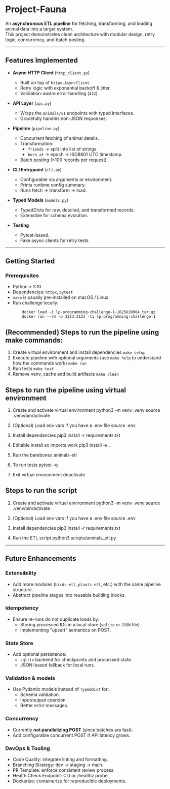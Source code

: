 # Project-Fauna
An **asynchronous ETL pipeline** for fetching, transforming, and loading animal data into a target system.  
This project demonstrates clean architecture with modular design, retry logic, concurrency, and batch posting.

---

## Features Implemented

- **Async HTTP Client** (`http_client.py`)
  - Built on top of `httpx.AsyncClient`.
  - Retry logic with exponential backoff & jitter.
  - Validation-aware error handling (`422`).

- **API Layer** (`api.py`)
  - Wraps the `animals/v1` endpoints with typed interfaces.
  - Gracefully handles non-JSON responses.

- **Pipeline** (`pipeline.py`)
  - Concurrent fetching of animal details.
  - Transformation:
    - `friends` → split into list of strings.
    - `born_at` → epoch → ISO8601 UTC timestamp.
  - Batch posting (≤100 records per request).

- **CLI Entrypoint** (`cli.py`)
  - Configurable via arguments or environment.
  - Prints runtime config summary.
  - Runs fetch → transform → load.

- **Typed Models** (`models.py`)
  - TypedDicts for raw, detailed, and transformed records.
  - Extensible for schema evolution.

- **Testing**
  - Pytest-based.
  - Fake async clients for retry tests.

---

## Getting Started

### Prerequisites
- Python ≥ 3.10  
- Dependencies: `httpx`, `pytest`
- `make` is usually pre-installed on macOS / Linux
- Run challenge locally:
    ```
        docker load -i lp-programming-challenge-1-1625610904.tar.gz
        docker run --rm -p 3123:3123 -ti lp-programming-challenge-1
    ```

## (Recommended) Steps to run the pipeline using make commands:
1. Create virtual environment and install dependencies
`make setup`
2. Execute pipeline with optional arguments (use `make help` to understand how the commands work)
`make run`
3. Run tests
`make test`
4. Remove venv, cache and build artifacts
`make clean`

## Steps to run the pipeline using virtual environment
1. Create and activate virtual environment
python3 -m venv .venv
source .venv/bin/activate

2. (Optional) Load env vars if you have a .env file
source .env

3. Install dependencies
pip3 install -r requirements.txt

4. Editable install so imports work
pip3 install -e .

4. Run the barebones
animals-etl

5. To run tests
pytest -q

6. Exit virtual environment
deactivate


## Steps to run the script
1. Create and activate virtual environment
python3 -m venv .venv
source .venv/bin/activate

2. (Optional) Load env vars if you have a .env file
source .env

3. Install dependencies
pip3 install -r requirements.txt

4. Run the ETL script
python3 scripts/animals_etl.py

---

## Future Enhancements

### Extensibility 
- Add more modules (`birds-etl`, `plants-etl`, etc.) with the same pipeline structure.
- Abstract pipeline stages into reusable building blocks.

### Idempotency
- Ensure re-runs do not duplicate loads by:
    - Storing processed IDs in a local store (`sqlite` or `JSON` file).
    - Implementing "upsert" semantics on POST.

### State Store
- Add optional persistence:
    - `sqlite` backend for checkpoints and processed state.
    - JSON-based fallback for local runs.

### Validation & models
- Use Pydantic models instead of `TypedDict` for:
    - Schema validation.
    - Input/output coercion.
    - Better error messages.

### Concurrency
- Currently **not parallelizing POST** (since batches are fast).
- Add configurable concurrent POST if API latency grows.

### DevOps & Tooling
- Code Quality: integrate linting and formatting.
- Branching Strategy: dev → staging → main.
- PR Template: enforce consistent review process.
- Health Check Endpoint: CLI or /healthz probe.
- Dockerize: containerize for reproducible deployments.